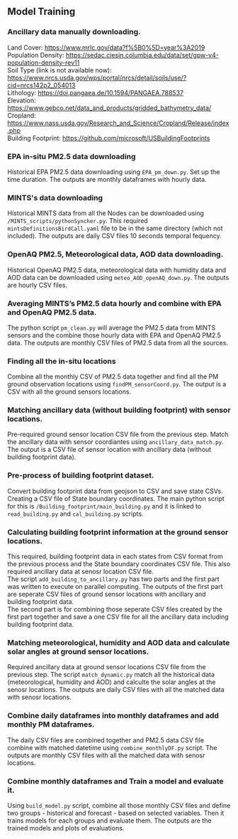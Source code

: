 ## Model Training

### Ancillary data manually downloading.
Land Cover: https://www.mrlc.gov/data?f%5B0%5D=year%3A2019 \
Population Density: https://sedac.ciesin.columbia.edu/data/set/gpw-v4-population-density-rev11 \
Soil Type (link is not available now): https://www.nrcs.usda.gov/wps/portal/nrcs/detail/soils/use/?cid=nrcs142p2_054013 \
Lithology: https://doi.pangaea.de/10.1594/PANGAEA.788537 \
Elevation: https://www.gebco.net/data_and_products/gridded_bathymetry_data/ \
Cropland: https://www.nass.usda.gov/Research_and_Science/Cropland/Release/index.php \
Building Footprint: https://github.com/microsoft/USBuildingFootprints 

### EPA in-situ PM2.5 data downloading
Historical EPA PM2.5 data downloading using <code>EPA_pm_down.py</code>. Set up the time duration. The outputs are monthly dataframes with hourly data.

### MINTS's data downloading
Historical MINTS data from all the Nodes can be downloaded using <code>/MINTS_scripts/pythonSyncher.py</code>. This required <code>mintsDefinitionsBirdCall.yaml</code> file to be in the same directory (which not included). The outputs are daily CSV files 10 seconds temporal fequency.

### OpenAQ PM2.5, Meteorological data, AOD data downloading.
Historical OpenAQ PM2.5 data, meteorological data with humidity data and AOD data can be downloaded using <code>meteo_AOD_openAQ_down.py</code>. The outputs are hourly CSV files.

### Averaging MINTS’s PM2.5 data hourly and combine with EPA and OpenAQ PM2.5 data.
The python script <code>pm_clean.py</code> will average the PM2.5 data from MINTS sensors and the combine those hourly data with EPA and OpenAQ PM2.5 data. The outputs are monthly CSV files of PM2.5 data from all the sources.

### Finding all the in-situ locations
Combine all the monthly CSV of PM2.5 data together and find all the PM ground observation locations using <code>findPM_sensorCoord.py</code>. The output is a CSV with all the ground sensors locations.

### Matching ancillary data (without building footprint) with sensor locations.
Pre-required ground sensor location CSV file from the previous step. Match the ancillary data with sensor coordiantes using <code>ancillary_data_match.py</code>. The output is a CSV file of sensor location with ancillary data (without building footprint data). 

### Pre-process of building footprint dataset.
Convert building footprint data from geojson to CSV and save state CSVs. Creating a CSV file of State boundary coordinates. The main python script for this is <code>/Building_footprint/main_building.py</code> and it is linked to <code>read_building.py</code> and <code>cal_building.py</code> scripts. 

### Calculating building footprint information at the ground sensor locations.
This required, building footprint data in each states from CSV format from the previous process and the State boundary coordinates CSV file. This also required ancillary data at senosr location CSV file. \
The script <code>add_building_to_ancillary.py</code> has two parts and the first part was written to execute on parallel computing. The outputs of the first part are seperate CSV files of ground sensor locations with ancillary and building footprint data. \
The second part is for combining those seperate CSV files created by the first part together and save a one CSV file for all the ancillary data including building footprint data.

### Matching meteorological, humidity and AOD data and calculate solar angles at ground sensor locations.
Required ancillary data at ground sensor locations CSV file from the previous step. The script <code>match_dynamic.py</code> match all the historical data (meteorological, humidity and AOD) and calculte the solar angles at the senosr locations. The outputs are daily CSV files with all the matched data with senosr locations.

### Combine daily dataframes into monthly dataframes and add monthly PM dataframes.
The daily CSV files are combined together and PM2.5 data CSV file combine with matched datetime using <code>combine_monthlyDF.py</code> script. The outputs are monthly CSV files with all the matched data with senosr locations.

### Combine monthly dataframes and Train a model and evaluate it.
Using <code>build_model.py</code> script, combine all those monthly CSV files and define two groups - historical and forecast - based on selected variables. Then it trains models for each groups and evaluate them. The outputs are the trained models and plots of evaluations.

